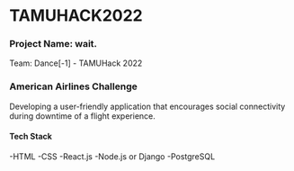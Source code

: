 # TAMUHACK2022
### Project Name: wait.
Team: Dance[-1] - TAMUHack 2022

### American Airlines Challenge
Developing a user-friendly application that encourages social connectivity during downtime of a flight experience.

#### Tech Stack
-HTML
-CSS
-React.js
-Node.js or Django
-PostgreSQL

